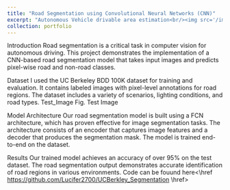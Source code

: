 ```yaml
---
title: "Road Segmentation using Convolutional Neural Networks (CNN)"
excerpt: "Autonomous Vehicle drivable area estimation<br/><img src='/images/Model_prediction.png'>"
collection: portfolio
---
```


Introduction
Road segmentation is a critical task in computer vision for autonomous driving. This project demonstrates the implementation of a CNN-based road segmentation model that takes input images and predicts pixel-wise road and non-road classes.

Dataset
I used the UC Berkeley BDD 100K dataset for training and evaluation. It contains labeled images with pixel-level annotations for road regions. The dataset includes a variety of scenarios, lighting conditions, and road types. Test_Image Fig. Test Image

Model Architecture
Our road segmentation model is built using a FCN architecture, which has proven effective for image segmentation tasks. The architecture consists of an encoder that captures image features and a decoder that produces the segmentation mask. The model is trained end-to-end on the dataset.

Results
Our trained model achieves an accuracy of over 95% on the test dataset. The road segmentation output demonstrates accurate identification of road regions in various environments.
Code can be fouund here<\href https://github.com/Lucifer2700/UCBerkley_Segmentation \href>
